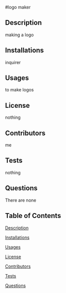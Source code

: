 #logo maker

## Description
making a logo

## Installations
inquirer

## Usages
to make logos

## License
nothing

## Contributors
me

## Tests
nothing

## Questions
There are none

## Table of Contents
[Description](#description)

[Installations](#installations)

[Usages](#usages)

[License](#license)

[Contributors](#contributors)

[Tests](#tests)

[Questions](#questions)